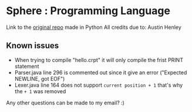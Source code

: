 # Sphere : Programming Language

Link to the [original repo](https://github.com/AZHenley/teenytinycompiler) made in Python
All credits due to: Austin Henley

## Known issues
- When trying to compile "hello.crpt" it will only compile the frist PRINT statement
- Parser.java line 296 is commented out since it give an error ("Expected NEWLINE, got EOF")
- Lexer.java line 164 does not support `current position + 1` that's why the `+ 1` was removed 

Any other questions can be made to my email? :)
